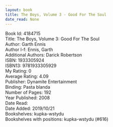 ```yaml
---
layout: book
title: The Boys, Volume 3 - Good For The Soul
date_read: None
---
```


Book Id: 4184715<br />
Title: The Boys, Volume 3: Good For The Soul<br />
Author: Garth Ennis<br />
Author l-f: Ennis, Garth<br />
Additional Authors: Darick Robertson<br />
ISBN: 1933305924<br />
ISBN13: 9781933305929<br />
My Rating: 0<br />
Average Rating: 4.09<br />
Publisher: Dynamite Entertainment<br />
Binding: Pasta blanda<br />
Number of Pages: 192<br />
Year Published: 2008<br />
Date Read: <br />
Date Added: 2019/10/21<br />
Bookshelves: kupka-wstydu<br />
Bookshelves with positions: kupka-wstydu (#616)<br />

